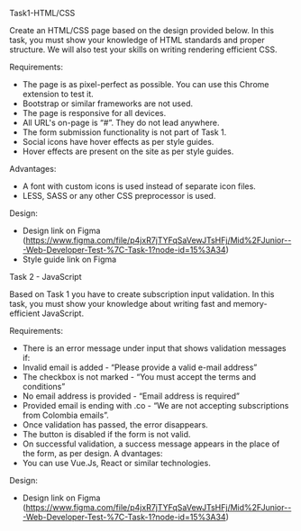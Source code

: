 Task1-HTML/CSS

Create an HTML/CSS page based on the design provided below.
In this task, you must show your knowledge of HTML standards and proper structure. We will also test your skills on writing rendering efficient CSS.

Requirements:
- The page is as pixel-perfect as possible. You can use ​this​ Chrome extension to test it.
- Bootstrap or similar frameworks are not used.
- The page is responsive for all devices.
- All URL's on-page is “#”. They do not lead anywhere.
- The form submission functionality is not part of Task 1.
- Social icons have hover effects as per style guides.
- Hover effects are present on the site as per style guides.

Advantages:
- A font with custom icons is used instead of separate icon files.
- LESS, SASS or any other CSS preprocessor is used.

Design:
- Design link on Figma (https://www.figma.com/file/p4jxR7jTYFqSaVewJTsHFj/Mid%2FJunior---Web-Developer-Test-%7C-Task-1?node-id=15%3A34)
- Style guide link on Figma

Task 2 - JavaScript

Based on Task 1 you have to create subscription input validation.
In this task, you must show your knowledge about writing fast and memory-efficient JavaScript.

Requirements:
- There is an error message under input that shows validation messages if:
- Invalid email is added - “Please provide a valid e-mail address”
- The checkbox is not marked - “You must accept the terms and conditions”
- No email address is provided - “Email address is required”
- Provided email is ending with .co - “We are not accepting subscriptions from Colombia
emails”.
- Once validation has passed, the error disappears.
- The button is disabled if the form is not valid.
- On successful validation, a success message appears in the place of the form, as per design.
A
dvantages:
- You can use Vue.Js, React or similar technologies.

Design:
- Design link on Figma (https://www.figma.com/file/p4jxR7jTYFqSaVewJTsHFj/Mid%2FJunior---Web-Developer-Test-%7C-Task-1?node-id=15%3A34)
